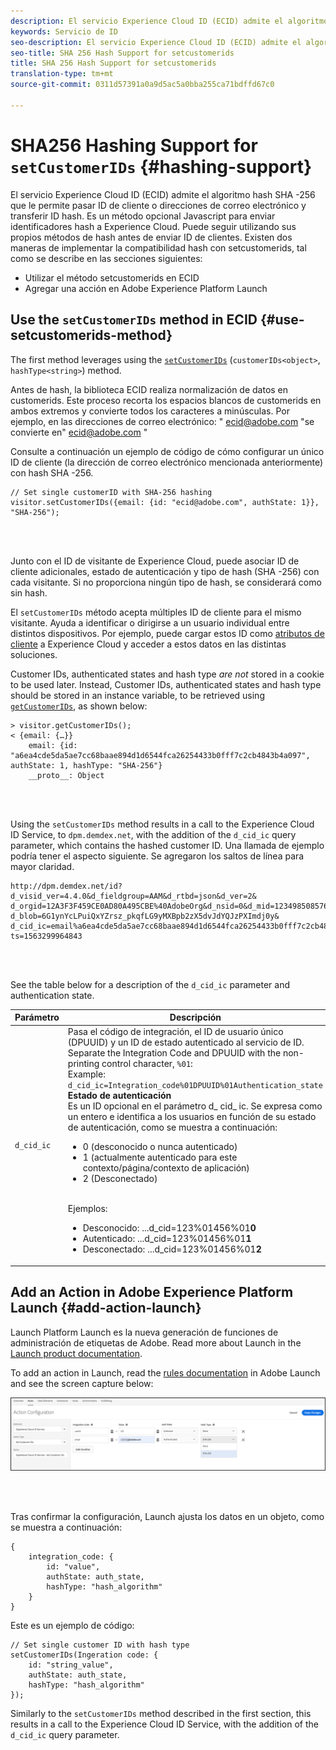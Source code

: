```yaml
---
description: El servicio Experience Cloud ID (ECID) admite el algoritmo hash SHA -256 que le permite pasar ID de cliente o direcciones de correo electrónico y transferir ID hash. Es un método opcional Javascript para enviar identificadores hash a Experience Cloud. Puede seguir utilizando sus propios métodos de hash antes de enviar ID de clientes.
keywords: Servicio de ID
seo-description: El servicio Experience Cloud ID (ECID) admite el algoritmo hash SHA -256 que le permite pasar ID de cliente o direcciones de correo electrónico y transferir ID hash. Es un método opcional Javascript para enviar identificadores hash a Experience Cloud. Puede seguir utilizando sus propios métodos de hash antes de enviar ID de clientes.
seo-title: SHA 256 Hash Support for setcustomerids
title: SHA 256 Hash Support for setcustomerids
translation-type: tm+mt
source-git-commit: 0311d57391a0a9d5ac5a0bba255ca71bdffd67c0

---
```



# SHA256 Hashing Support for `setCustomerIDs` {#hashing-support}

El servicio Experience Cloud ID (ECID) admite el algoritmo hash SHA -256 que le permite pasar ID de cliente o direcciones de correo electrónico y transferir ID hash. Es un método opcional Javascript para enviar identificadores hash a Experience Cloud. Puede seguir utilizando sus propios métodos de hash antes de enviar ID de clientes.
Existen dos maneras de implementar la compatibilidad hash con setcustomerids, tal como se describe en las secciones siguientes:

* Utilizar el método setcustomerids en ECID
* Agregar una acción en Adobe Experience Platform Launch

## Use the `setCustomerIDs` method in ECID {#use-setcustomerids-method}

The first method leverages using the [`setCustomerIDs`](/help/library/get-set/setcustomerids.md) (`customerIDs<object>`, `hashType<string>`) method.

Antes de hash, la biblioteca ECID realiza normalización de datos en customerids. Este proceso recorta los espacios blancos de customerids en ambos extremos y convierte todos los caracteres a minúsculas. Por ejemplo, en las direcciones de correo electrónico: " ecid@adobe.com "se convierte en" ecid@adobe.com "

Consulte a continuación un ejemplo de código de cómo configurar un único ID de cliente (la dirección de correo electrónico mencionada anteriormente) con hash SHA -256.

```
// Set single customerID with SHA-256 hashing
visitor.setCustomerIDs({email: {id: "ecid@adobe.com", authState: 1}}, "SHA-256");
```

<br> 

Junto con el ID de visitante de Experience Cloud, puede asociar ID de cliente adicionales, estado de autenticación y tipo de hash (SHA -256) con cada visitante. Si no proporciona ningún tipo de hash, se considerará como sin hash.

El `setCustomerIDs` método acepta múltiples ID de cliente para el mismo visitante. Ayuda a identificar o dirigirse a un usuario individual entre distintos dispositivos. Por ejemplo, puede cargar estos ID como [atributos de cliente](https://docs.adobe.com/content/help/en/core-services/interface/customer-attributes/attributes.html) a Experience Cloud y acceder a estos datos en las distintas soluciones.

Customer IDs, authenticated states and hash type *are not* stored in a cookie to be used later. Instead, Customer IDs, authenticated states and hash type should be stored in an instance variable, to be retrieved using [`getCustomerIDs`](/help/library/get-set/getcustomerids.md), as shown below:

```
> visitor.getCustomerIDs();
< {email: {…}}
    email: {id: "a6ea4cde5da5ae7cc68baae894d1d6544fca26254433b0fff7c2cb4843b4a097", authState: 1, hashType: "SHA-256"}
    __proto__: Object
```

<br> 

Using the `setCustomerIDs` method results in a call to the Experience Cloud ID Service, to `dpm.demdex.net`, with the addition of the `d_cid_ic` query parameter, which contains the hashed customer ID. Una llamada de ejemplo podría tener el aspecto siguiente. Se agregaron los saltos de línea para mayor claridad.

```
http://dpm.demdex.net/id?d_visid_ver=4.4.0&d_fieldgroup=AAM&d_rtbd=json&d_ver=2&
d_orgid=12A3F3F459CE0AD80A495CBE%40AdobeOrg&d_nsid=0&d_mid=12349850857640731290890207735189050123&
d_blob=6G1ynYcLPuiQxYZrsz_pkqfLG9yMXBpb2zX5dvJdYQJzPXImdj0y&
d_cid_ic=email%a6ea4cde5da5ae7cc68baae894d1d6544fca26254433b0fff7c2cb4843b4a097%011&
ts=1563299964843
```

<br> 

See the table below for a description of the `d_cid_ic` parameter and authentication state.

| Parámetro | Descripción |
|------------|----------|
| `d_cid_ic` | Pasa el código de integración, el ID de usuario único (DPUUID) y un ID de estado autenticado al servicio de ID. Separate the Integration Code and DPUUID with the non-printing control character, <code>%01</code>: <br> Example: <code>d_cid_ic=Integration_code%01DPUUID%01Authentication_state</code> <br> <b>Estado de autenticación</b> <br> Es un ID opcional en el parámetro d_ cid_ ic. Se expresa como un entero e identifica a los usuarios en función de su estado de autenticación, como se muestra a continuación: <br> <ul><li>0 (desconocido o nunca autenticado)</li><li>1 (actualmente autenticado para este contexto/página/contexto de aplicación)</li><li>2 (Desconectado)</li></ul> <br> Ejemplos: <br> <ul><li>Desconocido: ...d_cid=123%01456%01<b>0</b></li><li>Autenticado: ...d_cid=123%01456%01<b>1</b></li><li>Desconectado: ...d_cid=123%01456%01<b>2</b></li></ul> |

## Add an Action in Adobe Experience Platform Launch {#add-action-launch}

Launch Platform Launch es la nueva generación de funciones de administración de etiquetas de Adobe. Read more about Launch in the [Launch product documentation](https://docs.adobe.com/content/help/en/launch/using/overview.html).

To add an action in Launch, read the [rules documentation](https://docs.adobe.com/help/en/launch/using/reference/manage-resources/rules.html) in Adobe Launch and see the screen capture below:

![](/help/reference/assets/hashing-support.png)

<br> 

Tras confirmar la configuración, Launch ajusta los datos en un objeto, como se muestra a continuación:

```
{
    integration_code: {
        id: "value",
        authState: auth_state,
        hashType: "hash_algorithm"
    }
}
```

Este es un ejemplo de código:

```
// Set single customer ID with hash type
setCustomerIDs(Ingeration code: {
    id: "string_value",
    authState: auth_state,
    hashType: "hash_algorithm"
});
```

Similarly to the `setCustomerIDs` method described in the first section, this results in a call to the Experience Cloud ID Service, with the addition of the `d_cid_ic` query parameter.